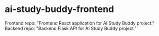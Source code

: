 # ai-study-buddy-frontend
Frontend repo: "Frontend React application for AI Study Buddy project."  Backend repo: "Backend Flask API for AI Study Buddy project."

